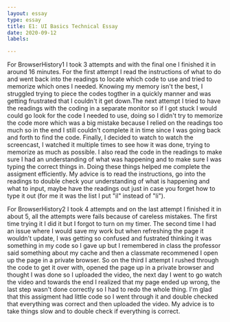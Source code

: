 ```yaml
---
layout: essay
type: essay
title: E1: UI Basics Technical Essay
date: 2020-09-12
labels:

---
```



For BrowserHistory1 I took 3 attempts and with the final one I finished it in around 16 minutes. For the first attempt I read the instructions of what to do and went back into the readings to locate which code to use and tried to memorize which ones I needed. Knowing my memory isn't the best, I struggled trying to piece the codes togther in a quickly manner and was getting frustrated that I couldn't it get down.The next attempt I tried to have the readings with the coding in a separate monitor so if I got stuck I would could go look for the code I needed to use, doing so I didn't try to memorize the code more which was a big mistake because I relied on the readings too much so in the end I still couldn't complete it in time since I was going back and forth to find the code. Finally, I decided to watch to watch the screencast, I watched it multiple times to see how it was done, trying to memorize as much as possible. I also read the code in the readings to make sure I had an understanding of what was happening and to make sure I was typing the correct things in. Doing these things helped me complete the assigment efficiently. My advice is to read the instructions, go into the readings to double check your understanding of what is happening and what to input, maybe have the readings out just in case you forget how to type it out (for me it was the list I put "il" instead of "li").

For BrowserHistory2 I took 4 attempts and on the last attempt I finished it in about 5, all the attempts were fails because of careless mistakes. The first time trying it I did it but I forgot to turn on my timer. The second time I had an issue where I would save my work but when refreshing the page it wouldn't update, I was getting so confused and fustrated thinking it was something in my code so I gave up but I remembered in class the professor said something about my cache and then a classmate recommened I open up the page in a private browser. So on the third I attempt I rushed through the code to get it over with, opened the page up in a private browser and thought I was done so I uploaded the video, the next day I went to go watch the video and towards the end I realized that my page ended up wrong, the last step wasn't done correctly so I had to redo the whole thing. I'm glad that this assigment had little code so I went through it and double checked that everything was correct and then uploaded the video. My advice is to take things slow and to double check if everything is correct.

